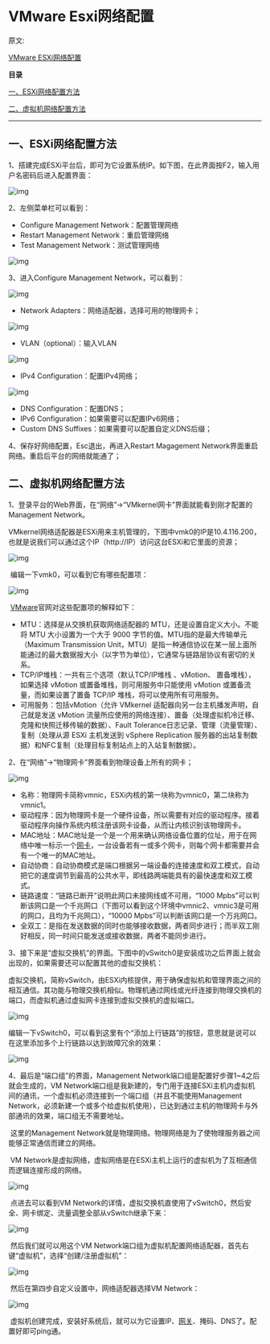 # VMware Esxi网络配置

原文:

[VMware ESXi网络配置](https://blog.csdn.net/wxt_hillwill/article/details/119927089)

**目录**

[一、ESXi网络配置方法](#t0)

[二、虚拟机网络配置方法](#t1)

------

## **一、ESXi网络配置方法**

1、搭建完成ESXi平台后，即可为它设置系统IP。如下图，在此界面按F2，输入用户名密码后进入配置界面：

![img](Imag/watermark,type_ZmFuZ3poZW5naGVpdGk,shadow_10,text_Q1NETiBAd3h0X2hpbGx3aWxs,size_28,color_FFFFFF,t_70,g_se,x_16-20220516171602483.png)



2、左侧菜单栏可以看到：

- Configure Management Network：配置管理网络
- Restart Management Network：重启管理网络
- Test Management Network：测试管理网络

![img](Imag/watermark,type_ZmFuZ3poZW5naGVpdGk,shadow_10,text_Q1NETiBAd3h0X2hpbGx3aWxs,size_28,color_FFFFFF,t_70,g_se,x_16.png)



3、进入Configure Management Network，可以看到：

![img](Imag/watermark,type_ZmFuZ3poZW5naGVpdGk,shadow_10,text_Q1NETiBAd3h0X2hpbGx3aWxs,size_28,color_FFFFFF,t_70,g_se,x_16-20220516171602357.png)

- Network Adapters：网络适配器，选择可用的物理网卡；

![img](Imag/watermark,type_ZmFuZ3poZW5naGVpdGk,shadow_10,text_Q1NETiBAd3h0X2hpbGx3aWxs,size_17,color_FFFFFF,t_70,g_se,x_16-20220516171602339.png)

- VLAN（optional）：输入VLAN

![img](Imag/20210826111111707.png)

- IPv4 Configuration：配置IPv4网络；

![img](Imag/watermark,type_ZmFuZ3poZW5naGVpdGk,shadow_10,text_Q1NETiBAd3h0X2hpbGx3aWxs,size_17,color_FFFFFF,t_70,g_se,x_16-20220516171602269.png)

- DNS Configuration：配置DNS；
- IPv6 Configuration：如果需要可以配置IPv6网络；
- Custom DNS Suffixes：如果需要可以配置自定义DNS后缀；



4、保存好网络配置，Esc退出，再进入Restart Magagement Network界面重启网络。重启后平台的网络就能通了；



## **二、虚拟机网络配置方法**

1、登录平台的Web界面，在“网络”->“VMkernel网卡”界面就能看到刚才配置的Management Network。

​    VMkernel网络适配器是ESXi用来主机管理的，下图中vmk0的IP是10.4.116.200，也就是说我们可以通过这个IP（http://IP）访问这台ESXi和它里面的资源；

![img](Imag/watermark,type_ZmFuZ3poZW5naGVpdGk,shadow_10,text_Q1NETiBAd3h0X2hpbGx3aWxs,size_52,color_FFFFFF,t_70,g_se,x_16.png)

​    编辑一下vmk0，可以看到它有哪些配置项：

![img](Imag/watermark,type_ZmFuZ3poZW5naGVpdGk,shadow_10,text_Q1NETiBAd3h0X2hpbGx3aWxs,size_17,color_FFFFFF,t_70,g_se,x_16.png)

​    [VMware](https://so.csdn.net/so/search?q=VMware&spm=1001.2101.3001.7020)官网对这些配置项的解释如下：

- MTU：选择是从交换机获取网络适配器的 MTU，还是设置自定义大小。不能将 MTU 大小设置为一个大于 9000 字节的值。MTU指的是最大传输单元（Maximum Transmission Unit，MTU）是指一种通信协议在某一层上面所能通过的最大数据报大小（以字节为单位），它通常与链路层协议有密切的关系。
- TCP/IP堆栈：一共有三个选项（默认TCP/IP堆栈 、vMotion、 置备堆栈），如果选择 vMotion 或置备堆栈，则可用服务中只能使用 vMotion 或置备流量，而如果设置了置备 TCP/IP 堆栈，将可以使用所有可用服务。
- 可用服务：包括vMotion（允许 VMkernel 适配器向另一台主机播发声明，自己就是发送 vMotion 流量所应使用的网络连接）、置备（处理虚拟机冷迁移、克隆和快照迁移传输的数据）、Fault Tolerance日志记录、管理（流量管理）、复制（处理从源 ESXi 主机发送到 vSphere Replication 服务器的出站复制数据）和NFC复制（处理目标复制站点上的入站复制数据）。



2、在“网络”->“物理网卡”界面看到物理设备上所有的网卡；

![img](Imag/watermark,type_ZmFuZ3poZW5naGVpdGk,shadow_10,text_Q1NETiBAd3h0X2hpbGx3aWxs,size_52,color_FFFFFF,t_70,g_se,x_16-20220516171602460.png)

- 名称：物理网卡简称vmnic，ESXi内核的第一块称为vmnic0，第二块称为vmnic1。
- 驱动程序：因为物理网卡是一个硬件设备，所以需要有对应的驱动程序。接着驱动程序向操作系统内核注册该网卡设备，从而让内核识别该物理网卡。
- MAC地址：MAC地址是一个是一个用来确认网络设备位置的位址，用于在网络中唯一标示一个[网卡](https://baike.baidu.com/item/网卡)，一台设备若有一或多个网卡，则每个网卡都需要并会有一个唯一的MAC地址。
- 自动协商：自动协商模式是端口根据另一端设备的连接速度和双工模式，自动把它的速度调节到最高的公共水平，即线路两端能具有的最快速度和双工模式。
- 链路速度：“链路已断开”说明此网口未接网线或不可用，“1000 Mpbs”可以判断该网口是一个千兆网口（下图可以看到这个环境中vmnic2、vmnic3是可用的网口，且均为千兆网口），“10000 Mpbs”可以判断该网口是一个万兆网口。
- 全双工：是指在发送数据的同时也能够接收数据，两者同步进行；而半双工刚好相反，同一时间只能发送或接收数据，两者不能同步进行。



3、接下来是“虚拟交换机”的界面。下图中的vSwitch0是安装成功之后界面上就会出现的，如果需要还可以配置其他的虚拟交换机：

​    虚拟交换机，简称vSwitch，由ESXi内核提供，用于确保虚拟机和管理界面之间的相互通信。其功能与物理交换机相似。物理机通过网线或光纤连接到物理交换机的端口，而虚拟机通过虚拟网卡连接到虚拟交换机的虚拟端口。

![img](Imag/watermark,type_ZmFuZ3poZW5naGVpdGk,shadow_10,text_Q1NETiBAd3h0X2hpbGx3aWxs,size_52,color_FFFFFF,t_70,g_se,x_16-20220516171602501.png)

​    编辑一下vSwitch0，可以看到这里有个“添加上行链路”的按钮，意思就是说可以在这里添加多个上行链路以达到故障冗余的效果：

![img](Imag/watermark,type_ZmFuZ3poZW5naGVpdGk,shadow_10,text_Q1NETiBAd3h0X2hpbGx3aWxs,size_18,color_FFFFFF,t_70,g_se,x_16.png)



4、最后是“端口组”的界面，Management Network端口组是配置好步骤1~4之后就会生成的，VM Network端口组是我新建的，专门用于连接ESXi主机内虚拟机间的通讯，一个虚拟机必须连接到一个端口组（并且不能使用Management Network，必须新建一个或多个给虚拟机使用），已达到通过主机的物理网卡与外部通讯的效果，端口组无不需要地址。

​    这里的Management Network就是物理网络。物理网络是为了使物理服务器之间能够正常通信而建立的网络。

​    VM Network是虚拟网络，虚拟网络是在ESXi主机上运行的虚拟机为了互相通信而逻辑连接形成的网络。

![img](Imag/watermark,type_ZmFuZ3poZW5naGVpdGk,shadow_10,text_Q1NETiBAd3h0X2hpbGx3aWxs,size_52,color_FFFFFF,t_70,g_se,x_16-20220516171602541.png)

​    点进去可以看到VM Network的详情，虚拟交换机直使用了vSwitch0，然后安全、网卡绑定、流量调整全部从vSwitch继承下来：

![img](Imag/watermark,type_ZmFuZ3poZW5naGVpdGk,shadow_10,text_Q1NETiBAd3h0X2hpbGx3aWxs,size_19,color_FFFFFF,t_70,g_se,x_16.png)

​    然后我们就可以用这个VM Network端口组为虚拟机配置网络适配器，首先右键“虚拟机”，选择“创建/注册虚拟机”：

![img](Imag/watermark,type_ZmFuZ3poZW5naGVpdGk,shadow_10,text_Q1NETiBAd3h0X2hpbGx3aWxs,size_15,color_FFFFFF,t_70,g_se,x_16.png)

​     然后在第四步自定义设置中，网络适配器选择VM Network：    

![img](Imag/watermark,type_ZmFuZ3poZW5naGVpdGk,shadow_10,text_Q1NETiBAd3h0X2hpbGx3aWxs,size_25,color_FFFFFF,t_70,g_se,x_16.png)

​     虚拟机创建完成，安装好系统后，就可以为它设置IP、[网关](https://so.csdn.net/so/search?q=网关&spm=1001.2101.3001.7020)、掩码、DNS了。配置好即可ping通。